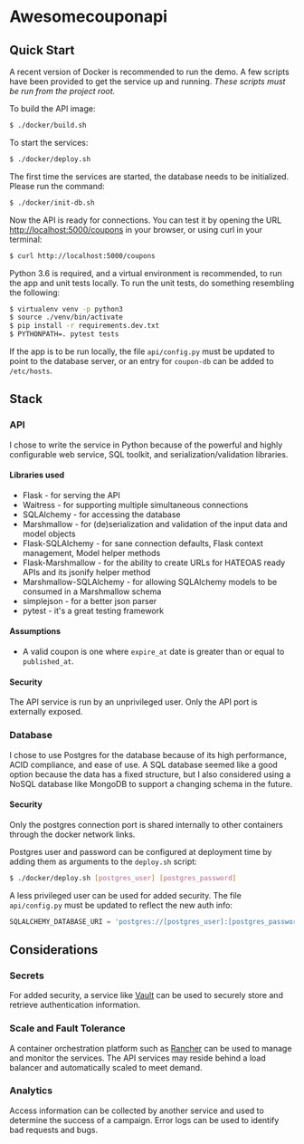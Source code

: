 # Awesomecouponapi

## Quick Start

A recent version of Docker is recommended to run the demo. A few scripts have been provided to get the service up and running. *These scripts must be run from the project root.*

To build the API image:

```bash
$ ./docker/build.sh
```

To start the services:

```bash
$ ./docker/deploy.sh
```

The first time the services are started, the database needs to be initialized. Please run the command:

```bash
$ ./docker/init-db.sh
```

Now the API is ready for connections. You can test it by opening the URL [http://localhost:5000/coupons](http://localhost:5000/coupons) in your browser, or using curl in your terminal:

```bash
$ curl http://localhost:5000/coupons
```

Python 3.6 is required, and a virtual environment is recommended, to run the app and unit tests locally. To run the unit tests, do something resembling the following:

```bash
$ virtualenv venv -p python3
$ source ./venv/bin/activate
$ pip install -r requirements.dev.txt
$ PYTHONPATH=. pytest tests
```

If the app is to be run locally, the file `api/config.py` must be updated to point to the database server, or an entry for `coupon-db` can be added to `/etc/hosts`.

## Stack

### API
I chose to write the service in Python because of the powerful and highly configurable web service, SQL toolkit, and serialization/validation libraries.

#### Libraries used
* Flask - for serving the API
* Waitress - for supporting multiple simultaneous connections
* SQLAlchemy - for accessing the database
* Marshmallow - for (de)serialization and validation of the input data and model objects
* Flask-SQLAlchemy - for sane connection defaults, Flask context management, Model helper methods
* Flask-Marshmallow - for the ability to create URLs for HATEOAS ready APIs and its jsonify helper method
* Marshmallow-SQLAlchemy - for allowing SQLAlchemy models to be consumed in a Marshmallow schema
* simplejson - for a better json parser
* pytest - it's a great testing framework

#### Assumptions
* A valid coupon is one where `expire_at` date is greater than or equal to `published_at`.

#### Security
The API service is run by an unprivileged user. Only the API port is externally exposed.

### Database
I chose to use Postgres for the database because of its high performance, ACID compliance, and ease of use. A SQL database seemed like a good option because the data has a fixed structure, but I also considered using a NoSQL database like MongoDB to support a changing schema in the future. 

#### Security
Only the postgres connection port is shared internally to other containers through the docker network links. 

Postgres user and password can be configured at deployment time by adding them as arguments to the `deploy.sh` script:

```bash
$ ./docker/deploy.sh [postgres_user] [postgres_password]
```

A less privileged user can be used for added security. The file `api/config.py` must be updated to reflect the new auth info:

```python
SQLALCHEMY_DATABASE_URI = 'postgres://[postgres_user]:[postgres_password]@coupon-db:5432/'
```

## Considerations

### Secrets
For added security, a service like [Vault](https://www.vaultproject.io/) can be used to securely store and retrieve authentication information.

### Scale and Fault Tolerance
A container orchestration platform such as [Rancher](http://rancher.com/) can be used to manage and monitor the services. The API services may reside behind a load balancer and automatically scaled to meet demand.  

### Analytics
Access information can be collected by another service and used to determine the success of a campaign.
Error logs can be used to identify bad requests and bugs.
